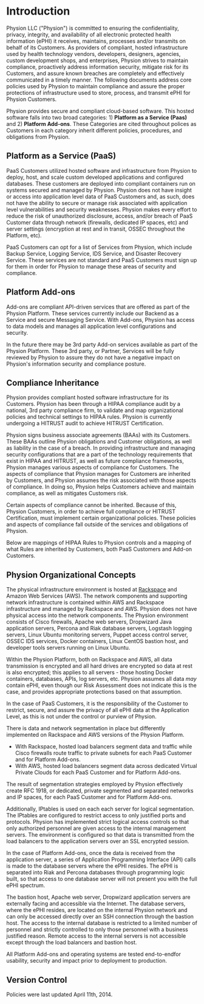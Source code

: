 # Introduction

Physion LLC ("Physion") is committed to ensuring the confidentiality, privacy, integrity, and availability of all electronic protected health information (ePHI) it receives, maintains, processes and/or transmits on behalf of its Customers. As providers of compliant, hosted infrastructure used by health technology vendors, developers, designers, agencies, custom development shops, and enterprises, Physion strives to maintain compliance, proactively address information security, mitigate risk for its Customers, and assure known breaches are completely and effectively communicated in a timely manner. The following documents address core policies used by Physion to maintain compliance and assure the proper protections of infrastructure used to store, process, and transmit ePHI for Physion Customers.

Physion provides secure and compliant cloud-based software. This hosted software falls into two broad categories: 1) **Platform as a Service (Paas)** and 2) **Platform Add-ons**. These Categories are cited throughout polices as Customers in each category inherit different policies, procedures, and obligations from Physion.

## Platform as a Service (PaaS)

PaaS Customers utilized hosted software and infrastructure from Physion to deploy, host, and scale custom developed applications and configured databases. These customers are deployed into compliant containers run on systems secured and managed by Physion. Physion does not have insight or access into application level data of PaaS Customers and, as such, does not have the ability to secure or manage risk associated with application level vulnerabilities and security weaknesses. Physion makes every effort to reduce the risk of unauthorized disclosure, access, and/or breach of PaaS Customer data through network (firewalls, dedicated IP spaces, etc) and server settings (encryption at rest and in transit, OSSEC throughout the Platform, etc).

PaaS Customers can opt for a list of Services from Physion, which include Backup Service, Logging Service, IDS Service, and Disaster Recovery Service. These services are not standard and PaaS Customers must sign up for them in order for Physion to manage these areas of security and compliance.

## Platform Add-ons

Add-ons are compliant API-driven services that are offered as part of the Physion Platform. These services currently include our Backend as a Service and secure Messaging Service. With Add-ons, Physion has access to data models and manages all application level configurations and security.

In the future there may be 3rd party Add-on services available as part of the Physion Platform. These 3rd party, or Partner, Services will be fully reviewed by Physion to assure they do not have a negative impact on Physion's information security and compliance posture.

## Compliance Inheritance

Physion provides compliant hosted software infrastructure for its Customers. Physion has been through a HIPAA compliance audit by a national, 3rd party compliance firm, to validate and map organizational policies and technical settings to HIPAA rules. Physion is currently undergoing a HITRUST audit to achieve HITRUST Certification.

Physion signs business associate agreements (BAAs) with its Customers. These BAAs outline Physion obligations and Customer obligations, as well as liability in the case of a breach. In providing infrastructure and managing security configurations that are a part of the technology requirements that exist in HIPAA and HITRUST, as well as future compliance frameworks, Physion manages various aspects of compliance for Customers. The aspects of compliance that Physion manages for Customers are inherited by Customers, and Physion assumes the risk associated with those aspects of compliance. In doing so, Physion helps Customers achieve and maintain compliance, as well as mitigates Customers risk.

Certain aspects of compliance cannot be inherited. Because of this, Physion Customers, in order to achieve full compliance or HITRUST Certification, must implement certain organizational policies. These policies and aspects of compliance fall outside of the services and obligations of Physion.

Below are mappings of HIPAA Rules to Physion controls and a mapping of what Rules are inherited by Customers, both PaaS Customers and Add-on Customers.

## Physion Organizational Concepts

The physical infrastructure environment is hosted at [Rackspace](http://broadcast.rackspace.com/downloads/pdfs/RackspaceSecurityApproach.pdf) and Amazon Web Services (AWS). The network components and supporting network infrastructure is contained within AWS and Rackspace infrastructure and managed by Rackspace and AWS. Physion does not have physical access into the network components. The Physion environment consists of Cisco firewalls, Apache web servers, Dropwizard Java application servers, Percona and Riak database servers, Logstash logging servers, Linux Ubuntu monitoring servers, Puppet access control server, OSSEC IDS services, Docker containers, Linux CentOS bastion host, and developer tools servers running on Linux Ubuntu.

Within the Physion Platform, both on Rackspace and AWS, all data transmission is encrypted and all hard drives are encrypted so data at rest is also encrypted; this applies to all servers - those hosting Docker containers, databases, APIs, log servers, etc. Physion assumes all data *may* contain ePHI, even though our Risk Assessment does not indicate this is the case, and provides appropriate protections based on that assumption.

In the case of PaaS Customers, it is the responsibility of the Customer to restrict, secure, and assure the privacy of all ePHI data at the Application Level, as this is not under the control or purview of Physion.

There is data and network segmentation in place but differently implemented on Rackspace and AWS versions of the Physion Platform.

* With Rackspace, hosted load balancers segment data and traffic while Cisco firewalls route traffic to private subnets for each PaaS Customer and for Platform Add-ons.
* With AWS, hosted load balancers segment data across dedicated Virtual Private Clouds for each PaaS Customer and for Platform Add-ons.

The result of segmentation strategies employed by Physion effectively create RFC 1918, or dedicated, private segmented and separated networks and IP spaces, for each PaaS Customer and for Platform Add-ons. 

Additionally, IPtables is used on each each server for logical segmentation. The IPtables are configured to restrict access to only justified ports and protocols. Physion has implemented strict logical access controls so that only authorized personnel are given access to the internal management servers. The environment is configured so that data is transmitted from the load balancers to the application servers over an SSL encrypted session.

In the case of Platform Add-ons, once the data is received from the application server, a series of Application Programming Interface (API) calls is made to the database servers where the ePHI resides. The ePHI is separated into Riak and Percona databases through programming logic built, so that access to one database server will not present you with the full ePHI spectrum. 

The bastion host, Apache web server, Dropwizard application servers are externally facing and accessible via the Internet. The database servers, where the ePHI resides, are located on the internal Physion network and can only be accessed directly over an SSH connection through the bastion host. The access to the internal database is restricted to a limited number of personnel and strictly controlled to only those personnel with a business justified reason. Remote access to the internal servers is not accessible except through the load balancers and bastion host.

All Platform Add-ons and operating systems are tested end-to-endfor usability, security and impact prior to deployment to production.

## Version Control

Policies were last updated April 11th, 2014.